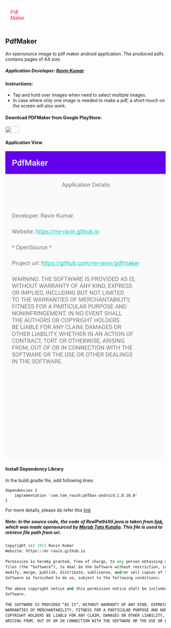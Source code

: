 ![PdfMaker Logo](https://github.com/mr-ravin/pdfmaker/blob/main/PdfMaker.png)
## PdfMaker

An opensource image to pdf maker android application. The produced pdfs contains pages of A4 size.

##### Application Developer: [Ravin Kumar](http://mr-ravin.github.io)


#### Instructions:
- Tap and hold over images when need to select multiple images.
- In case where only one image is needed to make a pdf, a short-touch on the screen will also work.

#### Download PDFMaker from Google PlayStore:
[<img src="https://play.google.com/intl/en_us/badges/images/generic/en_badge_web_generic.png" width="30%" height="30%" target="_blank">](https://play.google.com/store/apps/details?id=ravin.developer.pdfmaker)

#### Application View

![android application view 1](https://github.com/mr-ravin/pdfmaker/blob/main/screen1.jpg)

#### Install Dependency Library 

In the build.gradle file, add following lines:

```
dependencies {
    implementation 'com.tom_roush:pdfbox-android:1.8.10.0'
}
```

For more details, please do refer this [link](https://camposha.info/pdfbox-android/)

##### Note: In the source code, the code of RealPathUtil.java is taken from [link](https://gist.github.com/tatocaster/32aad15f6e0c50311626), which was made opensourced by [Merab Tato Kutalia](https://github.com/tatocaster). This file is used to retrieve file path from uri. 

```python
Copyright (c) 2021 Ravin Kumar
Website: https://mr-ravin.github.io

Permission is hereby granted, free of charge, to any person obtaining a copy of this software and associated documentation 
files (the “Software”), to deal in the Software without restriction, including without limitation the rights to use, copy, 
modify, merge, publish, distribute, sublicense, and/or sell copies of the Software, and to permit persons to whom the 
Software is furnished to do so, subject to the following conditions:

The above copyright notice and this permission notice shall be included in all copies or substantial portions of the 
Software.

THE SOFTWARE IS PROVIDED “AS IS”, WITHOUT WARRANTY OF ANY KIND, EXPRESS OR IMPLIED, INCLUDING BUT NOT LIMITED TO THE 
WARRANTIES OF MERCHANTABILITY, FITNESS FOR A PARTICULAR PURPOSE AND NONINFRINGEMENT. IN NO EVENT SHALL THE AUTHORS OR 
COPYRIGHT HOLDERS BE LIABLE FOR ANY CLAIM, DAMAGES OR OTHER LIABILITY, WHETHER IN AN ACTION OF CONTRACT, TORT OR OTHERWISE, 
ARISING FROM, OUT OF OR IN CONNECTION WITH THE SOFTWARE OR THE USE OR OTHER DEALINGS IN THE SOFTWARE.
```
